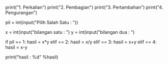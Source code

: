 print("1. Perkalian")
print("2. Pembagian")
print("3. Pertambahan")
print("4. Pengurangan")

pil = int(input("Pilih Salah Satu : "))

x = int(input("bilangan satu : ")
y = int(input("bilangan dua  : ")

if pil == 1:
  hasil = x*y
  elif == 2:
  hasil = x/y
  elif == 3:
  hasil = x+y
  elif == 4:
  hasil = x-y
  
print("hasil : %d" %hasil)
